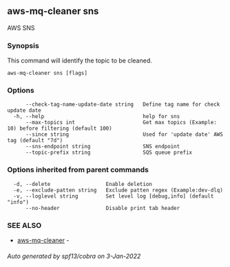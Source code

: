 ## aws-mq-cleaner sns

AWS SNS

### Synopsis

This command will identify the topic to be cleaned. 

```
aws-mq-cleaner sns [flags]
```

### Options

```
      --check-tag-name-update-date string   Define tag name for check update date
  -h, --help                                help for sns
      --max-topics int                      Get max topics (Example: 10) before filtering (default 100)
      --since string                        Used for 'update date' AWS tag (default "7d")
      --sns-endpoint string                 SNS endpoint
      --topic-prefix string                 SQS queue prefix
```

### Options inherited from parent commands

```
  -d, --delete                  Enable deletion
  -e, --exclude-patten string   Exclude patten regex (Example:dev-dlq)
  -v, --loglevel string         Set level log [debug,info] (default "info")
      --no-header               Disable print tab header
```

### SEE ALSO

* [aws-mq-cleaner](aws-mq-cleaner.md)	 - 

###### Auto generated by spf13/cobra on 3-Jan-2022
